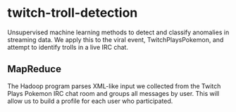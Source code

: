 twitch-troll-detection
======================

Unsupervised machine learning methods to detect and classify anomalies in streaming data. We apply this to the viral event, TwitchPlaysPokemon, and attempt to identify trolls in a live IRC chat.


MapReduce
--------
The Hadoop program parses XML-like input we collected from the Twitch Plays Pokemon IRC chat room and groups all messages by user. This will allow us to build a profile for each user who participated.